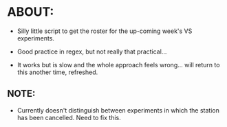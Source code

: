 # ABOUT:

- Silly little script to get the roster for the up-coming week's VS experiments.
- Good practice in regex, but not really that practical...

- It works but is slow and the whole approach feels wrong... will return to this another time, refreshed. 

## NOTE:

- Currently doesn't distinguish between experiments in which the station has been cancelled. Need to fix this.

